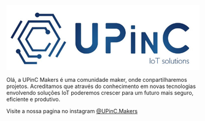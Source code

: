 
 <img src="logo.jpg">

<p>Olá, a UPinC Makers é uma comunidade maker, onde conpartilharemos projetos. Acreditamos que através do conhecimento em novas tecnologias envolvendo soluções IoT poderemos crescer para um futuro mais seguro, eficiente e produtivo.</p>
<p>  Visite a nossa pagina no instagram
  <a href = "https://www.instagram.com/upinc.makers/">@UPinC.Makers</a></p>


